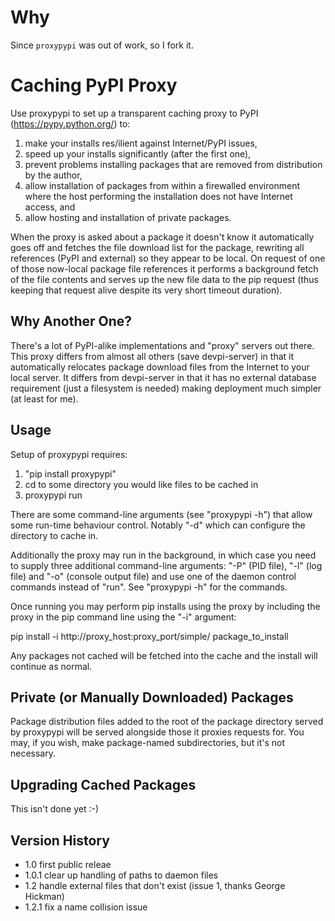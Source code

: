 Why
==================
Since `proxypypi` was out of work, so I fork it.


Caching PyPI Proxy
==================

Use proxypypi to set up a transparent caching proxy to PyPI
(https://pypy.python.org/) to:

1. make your installs res/ilient against Internet/PyPI issues,
2. speed up your installs significantly (after the first one),
3. prevent problems installing packages that are removed from distribution by
   the author,
4. allow installation of packages from within a firewalled environment where
   the host performing the installation does not have Internet access, and
5. allow hosting and installation of private packages.

When the proxy is asked about a package it doesn't know it automatically goes
off and fetches the file download list for the package, rewriting all
references (PyPI and external) so they appear to be local. On request of one
of those now-local package file references it performs a background fetch of
the file contents and serves up the new file data to the pip request (thus
keeping that request alive despite its very short timeout duration).


Why Another One?
----------------

There's a lot of PyPI-alike implementations and "proxy" servers out there.
This proxy differs from almost all others (save devpi-server) in that it
automatically relocates package download files from the Internet to your local
server. It differs from devpi-server in that it has no external database
requirement (just a filesystem is needed) making deployment much simpler (at
least for me).


Usage
-----

Setup of proxypypi requires:

1. "pip install proxypypi"
2. cd to some directory you would like files to be cached in
3. proxypypi run

There are some command-line arguments (see "proxypypi -h") that allow some
run-time behaviour control. Notably "-d" which can configure the directory
to cache in.

Additionally the proxy may run in the background, in which case you need to
supply three additional command-line arguments: "-P" (PID file), "-l" (log
file) and "-o" (console output file) and use one of the daemon control commands
instead of "run". See "proxypypi -h" for the commands.

Once running you may perform pip installs using the proxy by including the
proxy in the pip command line using the "-i" argument:

   pip install -i http://proxy_host:proxy_port/simple/ package_to_install

Any packages not cached will be fetched into the cache and the install will
continue as normal.


Private (or Manually Downloaded) Packages
-----------------------------------------

Package distribution files added to the root of the package directory served
by proxypypi will be served alongside those it proxies requests for. You may,
if you wish, make package-named subdirectories, but it's not necessary.


Upgrading Cached Packages
-------------------------

This isn't done yet :-)


Version History
---------------

- 1.0 first public releae
- 1.0.1 clear up handling of paths to daemon files
- 1.2 handle external files that don't exist (issue 1, thanks George Hickman)
- 1.2.1 fix a name collision issue
